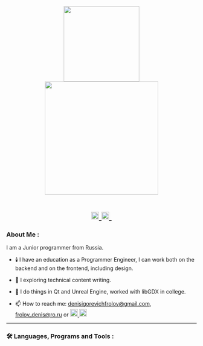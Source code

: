 <div id="header" align="center">
  <img src="https://psv4.userapi.com/c237231/u140156884/docs/d40/bd283aa938e0/nekromant-za-kompom.gif?extra=HDSru856IQknHPRl0xOXqyaCZDPp1uZmPCcPOetWKcMKpfBhhAqUSVjEcj_Cl1MGkf_f3f6at3FDnT1H7PzyTr8-r0SHlG3w1Qv0WfsjlWktRQy_mZeA5RvF2x52mfaOOM6lc1_g57j2aMzhj3UZumdeSA" width="200"/>
  <div align="center">
    <img src="https://psv4.userapi.com/c236331/u140156884/docs/d60/3e9e99ee70ef/resurrection-of-dead-code.gif?extra=kgcs62YYpMp7rKquv7m1bh3HssjtrexIijcMyngmD2iB5sHfuwsLA99eA_D1B4u0nI_Gh5wrBylApZtSEnBmGOMcEne_UHepJxTumg8n0q8KCrR7mkTqegLVByOeTvHpvShgtYTO1Y8VqRtbnBCZZ53shg" width="300"/>
  </div>
</div>
<h1>
  <div id="badges" align="center">
    <a href="https://vk.com/id140156884">
      <img src="https://krasnoyarsk.japancarts.ru/views/japancarts/images/vkcom.svg" alt="VK Badge" width="20"/>
    </a>
    <a href="https://t.me/Denis_Frolov333">
      <img src="https://mysekret.ru/wp-content/uploads/2021/11/telegram_5.x_version_2019_logo1.png" alt="Telegram Badge" width="20"/>
    </a>
    <img src="https://komarev.com/ghpvc/?username=Denis-Igorevich-Frolov&style=flat-square&color=blue" alt=""/>
  </div>
</h1>

### About Me :
I am a Junior programmer from Russia.

- :candle: I have an education as a Programmer Engineer, I can work both on the backend and on the frontend, including design.

- :mag_right: I exploring technical content writing.

- :wrench: I do things in Qt and Unreal Engine, worked with libGDX in college.

- :mailbox: How to reach me: denisigorevichfrolov@gmail.com, frolov_denis@ro.ru or <a href="https://vk.com/id140156884">
      <img src="https://krasnoyarsk.japancarts.ru/views/japancarts/images/vkcom.svg" alt="VK Badge" width="20"/>
    </a>
    <a href="https://t.me/Denis_Frolov333">
      <img src="https://mysekret.ru/wp-content/uploads/2021/11/telegram_5.x_version_2019_logo1.png" alt="Telegram Badge" width="20"/>
    </a>
    
---

### :hammer_and_wrench: Languages, Programs and Tools :
